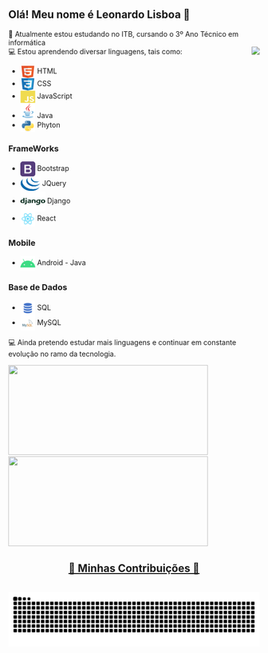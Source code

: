 ## Olá! Meu nome é Leonardo Lisboa 👋


🏫 Atualmente estou estudando no ITB, cursando o 3º Ano Técnico em informática <br/>
 💻 Estou aprendendo diversar linguagens, tais como: 
 <img  align="right" height="175" wight="175" src="https://user-images.githubusercontent.com/106418023/182505679-a8957749-e38b-4b98-b2ef-5294fd0ebf69.png" />
- <img align="center" alt="lisboa-HTML" height="25" width="30" src="https://raw.githubusercontent.com/devicons/devicon/master/icons/html5/html5-original.svg"> HTML
- <img align="center" alt="lisboa-CSS" height="25" width="30" src="https://raw.githubusercontent.com/devicons/devicon/master/icons/css3/css3-original.svg"> CSS
- <img align="center" alt="lisboa-Js" height="25" width="30" src="https://raw.githubusercontent.com/devicons/devicon/master/icons/javascript/javascript-plain.svg"> JavaScript
- <img aling="center" alt="lisboa-Ja" height="30" widht="40" src="https://raw.githubusercontent.com/devicons/devicon/master/icons/java/java-original.svg"> Java
- <img align="center" alt="lisboa-Python" height="25" width="30" src="https://raw.githubusercontent.com/devicons/devicon/master/icons/python/python-original.svg"> Phyton
### FrameWorks

-  <img align="center" alt="lisboa-bootstrap" height="30" width="30" src="https://raw.githubusercontent.com/github/explore/master/topics/bootstrap/bootstrap.png"> Bootstrap 
- <img align="center" alt="lisboa-jquery" height="30" width="40" src="https://raw.githubusercontent.com/devicons/devicon/master/icons/jquery/jquery-original.svg"> JQuery
- <img align="center" alt="lisboa-django" height="40" width="50" src="https://raw.githubusercontent.com/github/explore/master/topics/django/django.png"> Django
- <img align="center" alt="lisboa-react" height="30" width="30" src="https://raw.githubusercontent.com/github/explore/master/topics/react/react.png" > React
### Mobile

- <img align="center" alt="lisboa-androidJava" height="30" width="30" src="https://raw.githubusercontent.com/github/explore/master/topics/android/android.png" > Android - Java

### Base de Dados

- <img align="center" alt="lisboa-django" height="30" width="30" src="https://raw.githubusercontent.com/github/explore/master/topics/sql/sql.png"> SQL
- <img align="center" alt="lisboa-django" height="30" width="30" src="https://raw.githubusercontent.com/github/explore/master/topics/mysql/mysql.png"> MySQL


 💻 Ainda pretendo estudar mais linguagens e continuar em constante evolução no ramo da tecnologia. <br />
<div align="left">
  <a href="https://github.com/lisboa-leo">
  <img height="180em" width="400em" src="https://github-readme-stats.vercel.app/api?username=lisboa-leo&show_icons=true&theme=tokyonight&include_all_commits=true&count_private=true"/>
  <img height="180em" width="400em" src="https://github-readme-stats.vercel.app/api/top-langs/?username=lisboa-leo&layout=compact&langs_count=7&theme=tokyonight"/>
</div>

<div align="center">
  <h2>🐍 Minhas Contribuições 🐍</h2>
  <br>
  <img alt="snake eating my contributions" src="https://raw.githubusercontent.com/lisboa-leo/lisboa-leo/output/github-contribution-grid-snake.svg" />
  
  <br/><br/><br/>
</div>
